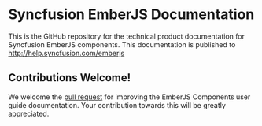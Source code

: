 # Syncfusion EmberJS Documentation

This is the GitHub repository for the technical product documentation for Syncfusion EmberJS components. This documentation is published to http://help.syncfusion.com/emberjs

## Contributions Welcome!

We welcome the [pull request](https://docs.github.com/en/github/managing-files-in-a-repository/editing-files-in-another-users-repository) for improving the EmberJS Components user guide documentation. Your contribution towards this will be greatly appreciated.
